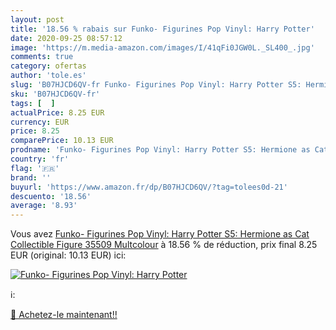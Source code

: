 ```yaml
---
layout: post
title: '18.56 % rabais sur Funko- Figurines Pop Vinyl: Harry Potter'
date: 2020-09-25 08:57:12
image: 'https://m.media-amazon.com/images/I/41qFi0JGW0L._SL400_.jpg'
comments: true
category: ofertas
author: 'tole.es'
slug: 'B07HJCD6QV-fr Funko- Figurines Pop Vinyl: Harry Potter S5: Hermione as...'
sku: 'B07HJCD6QV-fr'
tags: [  ]
actualPrice: 8.25 EUR
currency: EUR
price: 8.25
comparePrice: 10.13 EUR
prodname: 'Funko- Figurines Pop Vinyl: Harry Potter S5: Hermione as Cat Collectible Figure  35509  Multcolour'
country: 'fr'
flag: '🇫🇷'
brand: ''
buyurl: 'https://www.amazon.fr/dp/B07HJCD6QV/?tag=tolees0d-21'
descuento: '18.56'
average: '8.93'
---
```


Vous avez [Funko- Figurines Pop Vinyl: Harry Potter S5: Hermione as Cat Collectible Figure  35509  Multcolour](https://www.amazon.fr/dp/B07HJCD6QV/?tag=tolees0d-21)  à  18.56 % de réduction, prix final  8.25 EUR (original: 10.13 EUR) ici:

[![Funko- Figurines Pop Vinyl: Harry Potter](https://m.media-amazon.com/images/I/41qFi0JGW0L._SL400_.jpg)](https://www.amazon.fr/dp/B07HJCD6QV/?tag=tolees0d-21)

ℹ️:


[🛒 Achetez-le maintenant!!](https://www.amazon.fr/dp/B07HJCD6QV/?tag=tolees0d-21)
